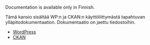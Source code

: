 Documentation is available only in Finnish.

Tämä kansio sisältää WP:n ja CKAN:n käyttöliittymästä tapahtuvan ylläpitodokumentaation.
Dokumentaatio on jaettu tiedostoihin.
  * [WordPress](WordPress.md)
  * [CKAN](Ckan.md)
